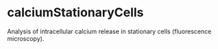 # calciumStationaryCells
Analysis of intracellular calcium release in stationary cells (fluorescence microscopy).

